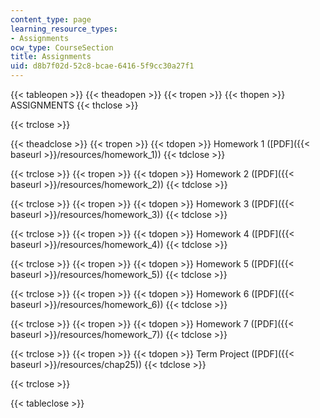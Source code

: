 ```yaml
---
content_type: page
learning_resource_types:
- Assignments
ocw_type: CourseSection
title: Assignments
uid: d8b7f02d-52c8-bcae-6416-5f9cc30a27f1
---
```


{{< tableopen >}}
{{< theadopen >}}
{{< tropen >}}
{{< thopen >}}
ASSIGNMENTS
{{< thclose >}}

{{< trclose >}}

{{< theadclose >}}
{{< tropen >}}
{{< tdopen >}}
Homework 1 ([PDF]({{< baseurl >}}/resources/homework_1))
{{< tdclose >}}

{{< trclose >}}
{{< tropen >}}
{{< tdopen >}}
Homework 2 ([PDF]({{< baseurl >}}/resources/homework_2))
{{< tdclose >}}

{{< trclose >}}
{{< tropen >}}
{{< tdopen >}}
Homework 3 ([PDF]({{< baseurl >}}/resources/homework_3))
{{< tdclose >}}

{{< trclose >}}
{{< tropen >}}
{{< tdopen >}}
Homework 4 ([PDF]({{< baseurl >}}/resources/homework_4))
{{< tdclose >}}

{{< trclose >}}
{{< tropen >}}
{{< tdopen >}}
Homework 5 ([PDF]({{< baseurl >}}/resources/homework_5))
{{< tdclose >}}

{{< trclose >}}
{{< tropen >}}
{{< tdopen >}}
Homework 6 ([PDF]({{< baseurl >}}/resources/homework_6))
{{< tdclose >}}

{{< trclose >}}
{{< tropen >}}
{{< tdopen >}}
Homework 7 ([PDF]({{< baseurl >}}/resources/homework_7))
{{< tdclose >}}

{{< trclose >}}
{{< tropen >}}
{{< tdopen >}}
Term Project ([PDF]({{< baseurl >}}/resources/chap25))
{{< tdclose >}}

{{< trclose >}}

{{< tableclose >}}